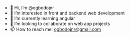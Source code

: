 - 👋 Hi, I’m @ogbodojnr
- 👀 I’m interested in front and backend web development
- 🌱 I’m currently learning angular
- 💞️ I’m looking to collaborate on web app projects
- 📫 How to reach me: ogbodojnr@gmail.com

<!---
ogbodojnr/ogbodojnr is a ✨ special ✨ repository because its `README.md` (this file) appears on your GitHub profile.
You can click the Preview link to take a look at your changes.
--->
